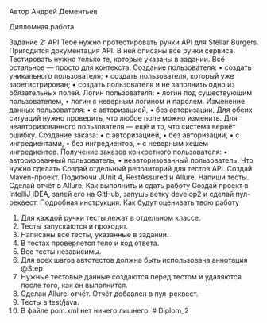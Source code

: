 Автор Андрей Дементьев

Дипломная работа

Задание 2: API
Тебе нужно протестировать ручки API для Stellar Burgers.
Пригодится документация API. В ней описаны все ручки сервиса. Тестировать нужно только те, которые указаны в задании. Всё остальное — просто для контекста.
Создание пользователя:
•	создать уникального пользователя;
•	создать пользователя, который уже зарегистрирован;
•	создать пользователя и не заполнить одно из обязательных полей.
Логин пользователя:
•	логин под существующим пользователем,
•	логин с неверным логином и паролем.
Изменение данных пользователя:
•	с авторизацией,
•	без авторизации,
Для обеих ситуаций нужно проверить, что любое поле можно изменить. Для неавторизованного пользователя — ещё и то, что система вернёт ошибку.
Создание заказа:
•	с авторизацией,
•	без авторизации,
•	с ингредиентами,
•	без ингредиентов,
•	с неверным хешем ингредиентов.
Получение заказов конкретного пользователя:
•	авторизованный пользователь,
•	неавторизованный пользователь.
Что нужно сделать
Создай отдельный репозиторий для тестов API.
Создай Maven-проект.
Подключи JUnit 4, RestAssured и Allure.
Напиши тесты.
Сделай отчёт в Allure.
Как выполнить и сдать работу
Создай проект в IntelliJ IDEA, залей его на GitHub, запушь ветку develop2 и сделай пул-реквест. Подробная инструкция.
Как будут оценивать твою работу
1.	Для каждой ручки тесты лежат в отдельном классе.
2.	Тесты запускаются и проходят.
3.	Написаны все тесты, указанные в задании.
4.	В тестах проверяется тело и код ответа.
5.	Все тесты независимы.
6.	Для всех шагов автотестов должна быть использована аннотация @Step.
7.	Нужные тестовые данные создаются перед тестом и удаляются после того, как он выполнится.
8.	Сделан Allure-отчёт. Отчёт добавлен в пул-реквест.
9.	Тесты в test/java.
10.	В файле pom.xml нет ничего лишнего.
#   D i p l o m _ 2  
 
